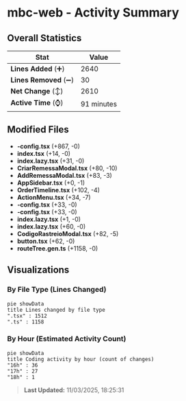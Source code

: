 # mbc-web - Activity Summary 

## Overall Statistics

| Stat                   | Value                                                             |
| ---------------------- | ----------------------------------------------------------------- |
| **Lines Added** (➕)   | 2640                                          |
| **Lines Removed** (➖) | 30                                        |
| **Net Change** (↕)    | 2610                |
| **Active Time** (⌚)   | 91 minutes |


## Modified Files
- **-config.tsx** (+867, -0)
- **index.tsx** (+14, -0)
- **index.lazy.tsx** (+31, -0)
- **CriarRemessaModal.tsx** (+80, -10)
- **AddRemessaModal.tsx** (+83, -3)
- **AppSidebar.tsx** (+0, -1)
- **OrderTimeline.tsx** (+102, -4)
- **ActionMenu.tsx** (+34, -7)
- **-config.tsx** (+33, -0)
- **-config.tsx** (+33, -0)
- **index.lazy.tsx** (+1, -0)
- **index.lazy.tsx** (+60, -0)
- **CodigoRastreioModal.tsx** (+82, -5)
- **button.tsx** (+62, -0)
- **routeTree.gen.ts** (+1158, -0)

## Visualizations

### By File Type (Lines Changed)

```mermaid
pie showData
title Lines changed by file type
".tsx" : 1512
".ts" : 1158
```

### By Hour (Estimated Activity Count)

```mermaid
pie showData
title Coding activity by hour (count of changes)
"16h" : 36
"17h" : 27
"18h" : 1
```


> **Last Updated:** 11/03/2025, 18:25:31
